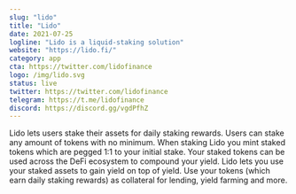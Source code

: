 ```yaml
---
slug: "lido"
title: "Lido"
date: 2021-07-25
logline: "Lido is a liquid-staking solution"
website: "https://lido.fi/"
category: app
cta: https://twitter.com/lidofinance
logo: /img/lido.svg
status: live
twitter: https://twitter.com/lidofinance
telegram: https://t.me/lidofinance
discord: https://discord.gg/vgdPfhZ
---
```


Lido lets users stake their assets for daily staking rewards. Users can stake any amount of tokens with no minimum. When staking Lido you mint staked tokens which are pegged 1:1 to your initial stake. Your staked tokens can be used across the DeFi ecosystem to compound your yield. Lido lets you use your staked assets to gain yield on top of yield. Use your tokens (which earn daily staking rewards) as collateral for lending, yield farming and more.


